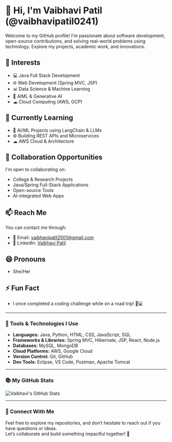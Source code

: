 # 👋 Hi, I'm Vaibhavi Patil (@vaibhavipatil0241)

Welcome to my GitHub profile! I'm passionate about software development, open-source contributions, and solving real-world problems using technology. Explore my projects, academic work, and innovations.

## 👀 Interests
- 💻 Java Full Stack Development  
- 🌐 Web Development (Spring MVC, JSP)  
- 📊 Data Science & Machine Learning  
- 🤖 AIML & Generative AI  
- ☁ Cloud Computing (AWS, GCP)

## 🌱 Currently Learning
- 🧠 AI/ML Projects using LangChain & LLMs  
- ⚙️ Building REST APIs and Microservices  
- ☁ AWS Cloud & Architecture  


## 💞 Collaboration Opportunities
I'm open to collaborating on:
- College & Research Projects  
- Java/Spring Full-Stack Applications  
- Open-source Tools  
- AI-integrated Web Apps  

## 📫 Reach Me
You can contact me through:
- 📧 Email: vaibhavipatil2501@gmail.com  
- 🔗 LinkedIn: [Vaibhavi Patil](https://www.linkedin.com/in/vaibhavipatil01)  

## 😄 Pronouns
- She/Her

## ⚡ Fun Fact
- I once completed a coding challenge while on a road trip! 🚗💻

---

### 🔧 Tools & Technologies I Use

- **Languages:** Java, Python, HTML, CSS, JavaScript, SQL  
- **Frameworks & Libraries:** Spring MVC, Hibernate, JSP, React, Node.js  
- **Databases:** MySQL, MongoDB  
- **Cloud Platforms:** AWS, Google Cloud  
- **Version Control:** Git, GitHub  
- **Dev Tools:** Eclipse, VS Code, Postman, Apache Tomcat

---

### 📚 My GitHub Stats

![Vaibhavi's GitHub Stats](https://github-readme-stats.vercel.app/api?username=vaibhavipatil0241&show_icons=true&count_private=true&hide=prs&theme=radical)

---

### 🔗 Connect With Me

Feel free to explore my repositories, and don’t hesitate to reach out if you have questions or ideas.  
Let’s collaborate and build something impactful together! 🚀
